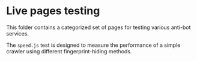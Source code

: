 # Live pages testing 
This folder contains a categorized set of pages for testing various anti-bot services.

The `speed.js` test is designed to measure the performance of a simple crawler using different fingerprint-hiding methods.